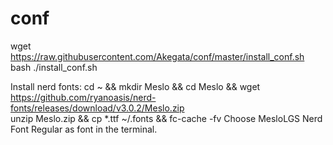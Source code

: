 conf
====

wget https://raw.githubusercontent.com/Akegata/conf/master/install_conf.sh
bash ./install_conf.sh

Install nerd fonts:
cd ~ && mkdir Meslo && cd Meslo && wget https://github.com/ryanoasis/nerd-fonts/releases/download/v3.0.2/Meslo.zip \
  unzip Meslo.zip && cp *.ttf ~/.fonts && fc-cache -fv
Choose MesloLGS Nerd Font Regular as font in the terminal.
